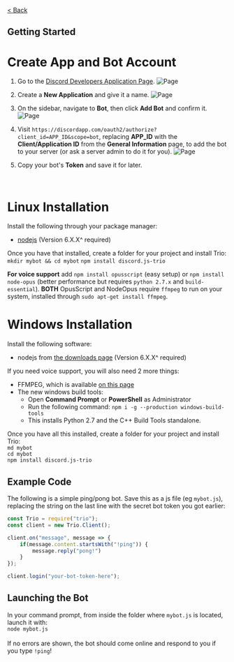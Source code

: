 [< Back](/)

## Getting Started
# Create App and Bot Account
1. Go to the [Discord Developers Application Page](https://discordapp.com/developers/applications/me).
![Page](https://i.imgur.com/wR7rfee.png)

2. Create a **New Application** and give it a name.
![Page](https://i.imgur.com/sx2y9Li.png)

3. On the sidebar, navigate to **Bot**, then click **Add Bot** and confirm it.
![Page](https://i.imgur.com/lxGiCVV.png)

4. Visit `https://discordapp.com/oauth2/authorize?client_id=APP_ID&scope=bot`, replacing **APP_ID** with the **Client/Application ID** from the **General Information** page, to add the bot to your server (or ask a server admin to do it for you).
![Page](https://i.imgur.com/qiyBgR0.png)

5. Copy your bot's **Token** and save it for later.
<br/>

# Linux Installation
Install the following through your package manager:
- [nodejs](https://nodejs.org/en/download/package-manager/) (Version 6.X.X^ required)

Once you have that installed, create a folder for your project and install Trio:
`mkdir mybot && cd mybot`
`npm install discord.js-trio`

**For voice support** add `npm install opusscript` (easy setup) or `npm install node-opus` (better performance but requires `python 2.7.x` and `build-essential`). **BOTH** OpusScript and NodeOpus require `ffmpeg` to run on your system, installed through `sudo apt-get install ffmpeg`.
<br/>

# Windows Installation
Install the following software:
- nodejs from [the downloads page](https://nodejs.org/en/download/) (Version 6.X.X^ required)

If you need voice support, you will also need 2 more things:
- FFMPEG, which is available [on this page](http://adaptivesamples.com/how-to-install-ffmpeg-on-windows/)
- The new windows build tools:
  - Open **Command Prompt** or **PowerShell** as Administrator
  - Run the following command: `npm i -g --production windows-build-tools`
  - This installs Python 2.7 and the C++ Build Tools standalone.

Once you have all this installed, create a folder for your project and install Trio:<br/>
`md mybot`<br/>
`cd mybot`<br/>
`npm install discord.js-trio`


## Example Code
The following is a simple ping/pong bot. Save this as a js file (eg `mybot.js`), replacing the string on the last line with the secret bot token you got earlier:

```js
const Trio = require("trio");
const client = new Trio.Client();

client.on("message", message => {
    if(message.content.startsWith("!ping")) {
        message.reply("pong!")
    }
});

client.login("your-bot-token-here");
```


## Launching the Bot
In your command prompt, from inside the folder where `mybot.js` is located, launch it with:<br/>
`node mybot.js`<br/><br/>
If no errors are shown, the bot should come online and respond to you if you type `!ping`!